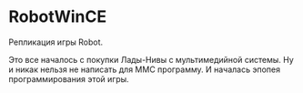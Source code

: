 # RobotWinCE
Репликация игры Robot.

Это все началось с покупки Лады-Нивы с мультимедийной системы. Ну и никак нельзя не написать для ММС программу. И началась эпопея программирования этой игры.

